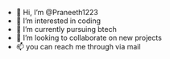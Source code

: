- 👋 Hi, I’m @Praneeth1223
- 👀 I’m interested in coding
- 🌱 I’m currently pursuing btech
- 💞️ I’m looking to collaborate on new projects
- 📫 you can reach me through via mail

<!---
Praneeth1223/Praneeth1223 is a ✨ special ✨ repository because its `README.md` (this file) appears on your GitHub profile.
You can click the Preview link to take a look at your changes.
--->
